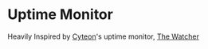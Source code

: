 # Uptime Monitor

Heavily Inspired by [Cyteon](https://github.com/cyteon)'s uptime monitor, [The Watcher](https://github.com/cyteon/the-watcher)

